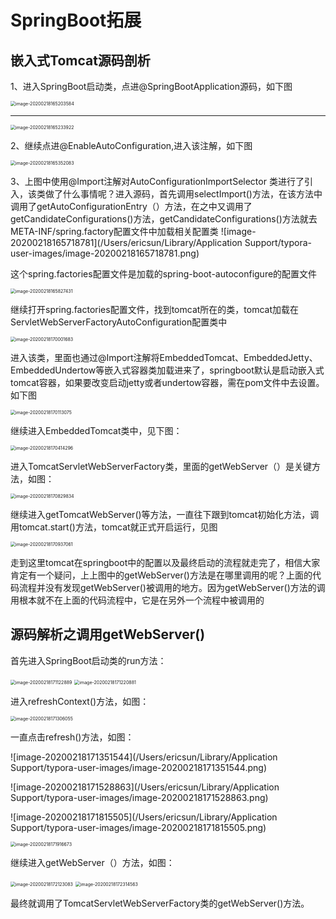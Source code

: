 # SpringBoot拓展

## 嵌入式Tomcat源码剖析

1、进入SpringBoot启动类，点进@SpringBootApplication源码，如下图

<img src="/Users/ericsun/Library/Application Support/typora-user-images/image-20200218165203584.png" alt="image-20200218165203584" style="zoom:50%;" />

------------------------



<img src="/Users/ericsun/Library/Application Support/typora-user-images/image-20200218165233922.png" alt="image-20200218165233922" style="zoom:50%;" />



2、继续点进@EnableAutoConfiguration,进入该注解，如下图

<img src="/Users/ericsun/Library/Application Support/typora-user-images/image-20200218165352083.png" alt="image-20200218165352083" style="zoom:50%;" />



3、上图中使用@Import注解对AutoConfigurationImportSelector 类进行了引入，该类做了什么事情呢？进入源码，首先调用selectImport()方法，在该方法中调用了getAutoConfigurationEntry（）方法，在之中又调用了getCandidateConfigurations()方法，getCandidateConfigurations()方法就去META-INF/spring.factory配置文件中加载相关配置类
![image-20200218165718781](/Users/ericsun/Library/Application Support/typora-user-images/image-20200218165718781.png)

这个spring.factories配置文件是加载的spring-boot-autoconfigure的配置文件

<img src="/Users/ericsun/Library/Application Support/typora-user-images/image-20200218165827431.png" alt="image-20200218165827431" style="zoom:50%;" />

继续打开spring.factories配置文件，找到tomcat所在的类，tomcat加载在ServletWebServerFactoryAutoConfiguration配置类中

<img src="/Users/ericsun/Library/Application Support/typora-user-images/image-20200218170001683.png" alt="image-20200218170001683" style="zoom:50%;" />

进入该类，里面也通过@Import注解将EmbeddedTomcat、EmbeddedJetty、EmbeddedUndertow等嵌入式容器类加载进来了，springboot默认是启动嵌入式tomcat容器，如果要改变启动jetty或者undertow容器，需在pom文件中去设置。如下图

<img src="/Users/ericsun/Library/Application Support/typora-user-images/image-20200218170113075.png" alt="image-20200218170113075" style="zoom:50%;" />

继续进入EmbeddedTomcat类中，见下图：

<img src="/Users/ericsun/Library/Application Support/typora-user-images/image-20200218170414296.png" alt="image-20200218170414296" style="zoom:50%;" />

进入TomcatServletWebServerFactory类，里面的getWebServer（）是关键方法，如图：

<img src="/Users/ericsun/Library/Application Support/typora-user-images/image-20200218170829834.png" alt="image-20200218170829834" style="zoom:50%;" />

继续进入getTomcatWebServer()等方法，一直往下跟到tomcat初始化方法，调用tomcat.start()方法，tomcat就正式开启运行，见图

<img src="/Users/ericsun/Library/Application Support/typora-user-images/image-20200218170937061.png" alt="image-20200218170937061" style="zoom:50%;" />

走到这里tomcat在springboot中的配置以及最终启动的流程就走完了，相信大家肯定有一个疑问，上上图中的getWebServer()方法是在哪里调用的呢？上面的代码流程并没有发现getWebServer()被调用的地方。因为getWebServer()方法的调用根本就不在上面的代码流程中，它是在另外一个流程中被调用的

## 源码解析之调用getWebServer()

首先进入SpringBoot启动类的run方法：

<img src="/Users/ericsun/Library/Application Support/typora-user-images/image-20200218171122889.png" alt="image-20200218171122889" style="zoom:50%;" />

<img src="/Users/ericsun/Library/Application Support/typora-user-images/image-20200218171220881.png" alt="image-20200218171220881" style="zoom:50%;" />



进入refreshContext()方法，如图：

<img src="/Users/ericsun/Library/Application Support/typora-user-images/image-20200218171306055.png" alt="image-20200218171306055" style="zoom:50%;" />

一直点击refresh()方法，如图：

![image-20200218171351544](/Users/ericsun/Library/Application Support/typora-user-images/image-20200218171351544.png)



![image-20200218171528863](/Users/ericsun/Library/Application Support/typora-user-images/image-20200218171528863.png)



![image-20200218171815505](/Users/ericsun/Library/Application Support/typora-user-images/image-20200218171815505.png)



<img src="/Users/ericsun/Library/Application Support/typora-user-images/image-20200218171916673.png" alt="image-20200218171916673" style="zoom:50%;" />

继续进入getWebServer（）方法，如图：

<img src="/Users/ericsun/Library/Application Support/typora-user-images/image-20200218172123083.png" alt="image-20200218172123083" style="zoom:50%;" />



<img src="/Users/ericsun/Library/Application Support/typora-user-images/image-20200218172314563.png" alt="image-20200218172314563" style="zoom:50%;" />

最终就调用了TomcatServletWebServerFactory类的getWebServer()方法。



